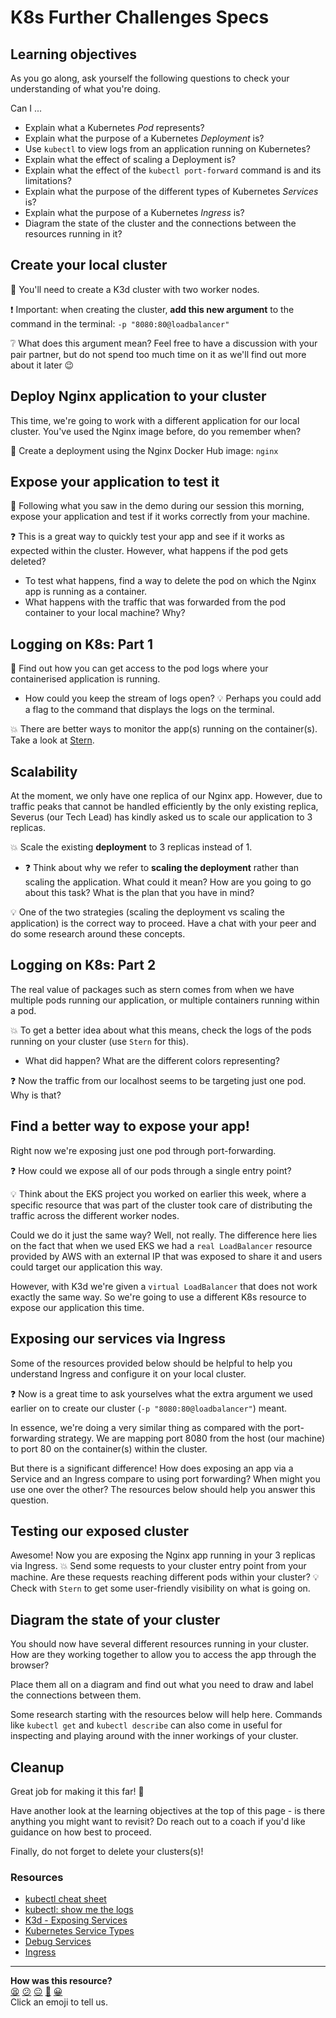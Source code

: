 # K8s Further Challenges Specs

## Learning objectives

As you go along, ask yourself the following questions to check your understanding of what you're doing. 

Can I ...

- Explain what a Kubernetes *Pod* represents?
- Explain what the purpose of a Kubernetes *Deployment* is?
- Use `kubectl` to view logs from an application running on Kubernetes?
- Explain what the effect of scaling a Deployment is?
- Explain what the effect of the `kubectl port-forward` command is and its limitations?
- Explain what the purpose of the different types of Kubernetes *Services* is?
- Explain what the purpose of a Kubernetes *Ingress* is?
- Diagram the state of the cluster and the connections between the resources running in it?

## Create your local cluster
:rocket: You'll need to create a K3d cluster with two worker nodes.

:exclamation: Important: when creating the cluster, **add this new argument** to the command in the terminal: `-p "8080:80@loadbalancer"`

:grey_question: What does this argument mean? Feel free to have a discussion with your pair partner, but do not spend too much time on it as we'll find out more about it later :wink:


## Deploy Nginx application to your cluster
This time, we're going to work with a different application for our local cluster. You've used the Nginx image before, do you remember when?

:rocket: Create a deployment using the Nginx Docker Hub image: `nginx`


## Expose your application to test it
:rocket: Following what you saw in the demo during our session this morning, expose your application and test if it works correctly from your machine.

:question: This is a great way to quickly test your app and see if it works as expected within the cluster. 
However, what happens if the pod gets deleted?
- To test what happens, find a way to delete the pod on which the Nginx app is running as a container.
- What happens with the traffic that was forwarded from the pod container to your local machine? Why?


## Logging on K8s: Part 1
:rocket: Find out how you can get access to the pod logs where your containerised application is running.

- How could you keep the stream of logs open? :bulb: Perhaps you could add a flag to the command that displays the logs on the terminal.

:boom: There are better ways to monitor the app(s) running on the container(s). Take a look at [Stern](https://github.com/wercker/stern).


## Scalability
At the moment, we only have one replica of our Nginx app. However, due to traffic peaks that cannot be handled efficiently by the only existing replica, Severus (our Tech Lead) has kindly asked us to scale our application to 3 replicas.

:boom: Scale the existing **deployment** to 3 replicas instead of 1.

- :question: Think about why we refer to **scaling the deployment** rather than scaling the application. What could it mean? How are you going to go about this task? What is the plan that you have in mind?

:bulb: One of the two strategies (scaling the deployment vs scaling the application) is the correct way to proceed. Have a chat with your peer and do some research around these concepts.


## Logging on K8s: Part 2
The real value of packages such as stern comes from when we have multiple pods running our application, or multiple containers running within a pod.

:boom: To get a better idea about what this means, check the logs of the pods running on your cluster (use `Stern` for this).

- What did happen? What are the different colors representing?

:question: Now the traffic from our localhost seems to be targeting just one pod. Why is that?


## Find a better way to expose your app!
Right now we're exposing just one pod through port-forwarding.

:question: How could we expose all of our pods through a single entry point?

:bulb: Think about the EKS project you worked on earlier this week, where a specific resource that was part of the cluster took care of distributing the traffic across the different worker nodes.

Could we do it just the same way? Well, not really. The difference here lies on the fact that when we used EKS we had a `real LoadBalancer` resource provided by AWS with an external IP that was exposed to share it and users could target our application this way.

However, with K3d we're given a `virtual LoadBalancer` that does not work exactly the same way. So we're going to use a different K8s resource to expose our application this time.


## Exposing our services via Ingress

Some of the resources provided below should be helpful to help you understand Ingress and configure it on your local cluster.

:question: Now is a great time to ask yourselves what the extra argument we used earlier on to create our cluster (`-p "8080:80@loadbalancer"`) meant.

In essence, we're doing a very similar thing as compared with the port-forwarding strategy. We are mapping port 8080 from the host (our machine) to port 80 on the container(s) within the cluster. 

But there is a significant difference!
How does exposing an app via a Service and an Ingress compare to using port forwarding? When might you use one over the other? The resources below should help you answer this question.

## Testing our exposed cluster

Awesome! Now you are exposing the Nginx app running in your 3 replicas via Ingress.
:boom: Send some requests to your cluster entry point from your machine. Are these requests reaching different pods within your cluster? :bulb: Check with `Stern` to get some user-friendly visibility on what is going on.

## Diagram the state of your cluster

You should now have several different resources running in your cluster.
How are they working together to allow you to access the app through the browser?

Place them all on a diagram and find out what you need to draw and label the connections between them.

Some research starting with the resources below will help here.
Commands like `kubectl get` and `kubectl describe` can also come in useful for inspecting and playing around with the inner workings of your cluster.


## Cleanup
Great job for making it this far! :star2: 

Have another look at the learning objectives at the top of this page - is there anything you might want to revisit? Do reach out to a coach if you'd like guidance on how best to proceed.

Finally, do not forget to delete your clusters(s)!

### Resources

- [kubectl cheat sheet](https://kubernetes.io/docs/reference/kubectl/cheatsheet/)
- [kubectl: show me the logs](https://dev.to/lucassha/kubectl-show-me-the-logs-1ld)
- [K3d - Exposing Services](https://k3d.io/v5.0.1/usage/exposing_services/)
- [Kubernetes Service Types](https://kubernetes.io/docs/concepts/services-networking/service/#publishing-services-service-types)
- [Debug Services](https://kubernetes.io/docs/tasks/debug/debug-application/debug-service/)
- [Ingress](https://kubernetes.io/docs/concepts/services-networking/ingress/)

<!-- BEGIN GENERATED SECTION DO NOT EDIT -->

---

**How was this resource?**  
[😫](https://airtable.com/shrUJ3t7KLMqVRFKR?prefill_Repository=devops-course&prefill_File=kubernetes/k8s-further-challenges-specs.md&prefill_Sentiment=😫) [😕](https://airtable.com/shrUJ3t7KLMqVRFKR?prefill_Repository=devops-course&prefill_File=kubernetes/k8s-further-challenges-specs.md&prefill_Sentiment=😕) [😐](https://airtable.com/shrUJ3t7KLMqVRFKR?prefill_Repository=devops-course&prefill_File=kubernetes/k8s-further-challenges-specs.md&prefill_Sentiment=😐) [🙂](https://airtable.com/shrUJ3t7KLMqVRFKR?prefill_Repository=devops-course&prefill_File=kubernetes/k8s-further-challenges-specs.md&prefill_Sentiment=🙂) [😀](https://airtable.com/shrUJ3t7KLMqVRFKR?prefill_Repository=devops-course&prefill_File=kubernetes/k8s-further-challenges-specs.md&prefill_Sentiment=😀)  
Click an emoji to tell us.

<!-- END GENERATED SECTION DO NOT EDIT -->
